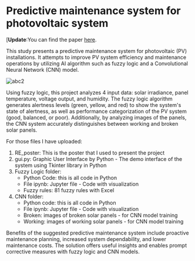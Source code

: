 # Predictive maintenance system for photovoltaic system

[**Update**:You can find the paper [here](https://onedrive.live.com/embed?resid=8d775148de787d87%211424&authkey=!AJFlhwnj7LJytiU&em=2).

This study presents a predictive maintenance system for photovoltaic (PV) installations. It attempts to improve PV system efficiency and maintenance operations by utilizing AI algorithm such as fuzzy logic and a Convolutional Neural Network (CNN) model.

![abc2](https://github.com/Phatd299/Renewable-Energy/assets/110618138/ae68760c-0e69-4a32-afc2-3842fdb75a4c)

Using fuzzy logic, this project analyzes 4 input data: solar irradiance, panel temperature, voltage output, and humidity. The fuzzy logic algorithm generates alertness levels (green, yellow, and red) to show the system's state of alertness, as well as performance categorization of the PV system (good, balanced, or poor). Additionally, by analyzing images of the panels, the CNN system accurately distinguishes between working and broken solar panels.

For those files I have uploaded:
1. RE_poster: This is the poster that I used to present the project
2. gui.py: Graphic User Interface by Python - The demo interface of the system using Tkinter library in Python
3. Fuzzy Logic folder:
     - Python Code: this is all code in Python
     - File ipynb: Jupyter file - Code with visualization
     - Fuzzy rules: 81 fuzzy rules with Excel
4. CNN folder:
     - Python code: this is all code in Python
     - File ipynb: Jupyter file - Code with visualization
     - Broken: images of broken solar panels - for CNN model training 
     - Working: images of working solar panels - for CNN model training

Benefits of the suggested predictive maintenance system include proactive maintenance planning, increased system dependability, and lower maintenance costs. The solution offers useful insights and enables prompt corrective measures with fuzzy logic and CNN models.


